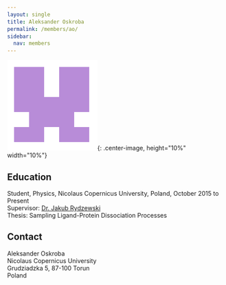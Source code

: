 ```yaml
---
layout: single
title: Aleksander Oskroba
permalink: /members/ao/
sidebar:
  nav: members
---
```


![image](/assets/images/ao.png){: .center-image, height="10%" width="10%"}

## Education

Student, Physics, Nicolaus Copernicus University, Poland, October 2015 to Present  
Supervisor: [Dr. Jakub Rydzewski](/members/jr/)  
Thesis: Sampling Ligand-Protein Dissociation Processes  

## Contact

Aleksander Oskroba  
Nicolaus Copernicus University  
Grudziadzka 5, 87-100 Torun  
Poland
